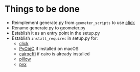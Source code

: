 # Things to be done

  - Reimplement generate.py from `geometer_scripts` to use [click](http://click.pocoo.org/6/)
  - Rename generate.py to geometer.py
  - Establish it as an entry point in the setup.py
  - Establish `install_requires` in setup.py for:
    - [click](http://click.pocoo.org/6/)
    - [PyObjC](http://pyobjc.readthedocs.io/en/latest/) if installed on macOS
    - [cairocffi](https://cairocffi.readthedocs.io/en/latest/) if cairo is already installed
    - [pillow](https://pillow.readthedocs.io/en/5.1.x/)
    - [pyx](http://pyx.sourceforge.net/documentation.html)
